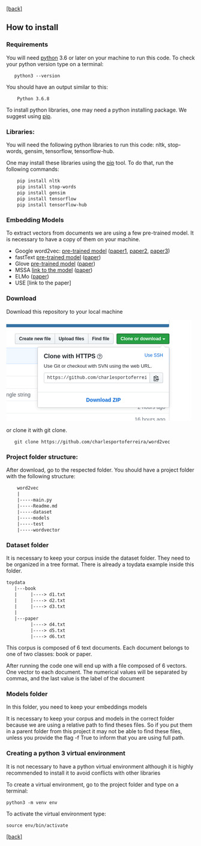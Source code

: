 [\[back\]](../Readme.md)

## How to install

### Requirements
You will need [python](https://www.python.org/) 3.6 or later on your machine to run this code.
To check your python version type on a terminal:

       python3 --version
          
          
You should have an output similar to this:

        Python 3.6.8
        
To install python libraries, one may need a python installing package.
 We suggest using [pip](https://pypi.org/project/pip/).



### Libraries:

You will need the following python libraries to run this code:
nltk, stop-words, gensim, tensorflow, tensorflow-hub.

One may install these libraries using the [pip](https://pypi.org/project/pip/) tool.
 To do that, run the following commands:

        pip install nltk
        pip install stop-words
        pip install gensim
        pip install tensorflow
        pip install tensorflow-hub


### Embedding Models

To extract vectors from documents we are using a few pre-trained model. It is necessary to have a copy
of them on your machine.

* Google word2vec: 
[pre-trained model](https://drive.google.com/file/d/0B7XkCwpI5KDYNlNUTTlSS21pQmM/edit)
([paper1](http://arxiv.org/pdf/1301.3781.pdf), [paper2](http://arxiv.org/pdf/1301.3781.pdf), [paper3](http://arxiv.org/pdf/1301.3781.pdf))
* fastText [pre-trained model](https://dl.fbaipublicfiles.com/fasttext/vectors-english/wiki-news-300d-1M-subword.vec.zip)
([paper](https://arxiv.org/abs/1712.09405))
* Glove [pre-trained model](http://nlp.stanford.edu/data/glove.6B.zip)
([paper](https://nlp.stanford.edu/pubs/glove.pdf))
* MSSA [link to the model](https://deepblue.lib.umich.edu/data/downloads/1r66j1149?locale=en) 
([paper](https://www.sciencedirect.com/science/article/pii/S0957417419304269))
* ELMo ([paper](https://arxiv.org/pdf/1802.05365))
* USE [link to the paper]

### Download

Download this repository to your local machine 

![download](repository.png)


or clone it with git clone.

       git clone https://github.com/charlesportoferreira/word2vec

### Project folder structure:

After download, go to the respected folder. You should have a project folder with the following structure:

        word2vec
        |
        |-----main.py
        |-----Readme.md
        |-----dataset
        |-----models
        |-----test
        |-----wordvector
        
       
### Dataset folder
It is necessary to keep your corpus inside the dataset folder.
They need to be organized in a tree format. There is already a toydata example inside this folder. 
 
    toydata
       |---book
       |     |----> d1.txt
       |     |----> d2.txt
       |     |----> d3.txt
       |
       |---paper
             |----> d4.txt
             |----> d5.txt
             |----> d6.txt
            
            
This corpus is composed of 6 text documents.
 Each document belongs to one of two classes: book or paper.

After running the code one will end up with a file composed of 
6 vectors. One vector to each document. The numerical values will be separated by commas, and the last value is the label of the document

### Models folder
In this folder, you need to keep your embeddings models

It is necessary to keep your corpus and models in the correct folder because we are using a relative path to find theses files. So if you put them in a parent folder from this project it may not be able to find these files,
unless you provide the flag -f True to inform that you are using full path.



### Creating a python 3 virtual environment

It is not necessary to have a python virtual environment although
it is highly recommended to install it to avoid conflicts with other libraries

To create a virtual environment, go to the project folder and type on a terminal:

    python3 -m venv env


To activate the virtual environment type:

    source env/bin/activate 

 
[\[back\]](../Readme.md)
